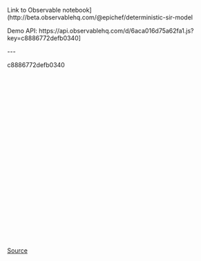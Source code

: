 
<p>Link to Observable notebook](http://beta.observablehq.com/@epichef/deterministic-sir-model<p>
<p>Demo API: https://api.observablehq.com/d/6aca016d75a62fa1.js?key=c8886772defb0340]</p>
---

c8886772defb0340

<div id="visual"></div>

<script type="module">

  // NOTEBOOK CONFIGURATION
  import notebook from "https://api.observablehq.com/@fil/tissots-indicatrix.js?key=1ef8c91929d29461";

  // BOILERPLATE
  const target = document.querySelector("#visual");
  const renders = {
    "viewof p": "p",
    "display": "div.fullwidth",
  };

  import {Inspector, Runtime} from "https://unpkg.com/@observablehq/notebook-runtime@1.2.0?module";
  for (let i in renders) {
    let s = renders[i], a = s.match(/^\w+/);
    if (a) {
      renders[i] = document.createElement(a[0]);
      target.appendChild(renders[i]);
      if (a = s.match(/\.(\w+)$/))
        renders[i].className = a[1]; 
    }
    else
      renders[i] = document.querySelector(renders[i]);
  }
  Runtime.load(notebook, (variable) => {
    if (renders[variable.name]) {
      return new Inspector(renders[variable.name]);
    } else {
      // return true; // uncomment to run hidden cells
    }
  });
</script>


<style>
/* https://css-tricks.com/full-width-containers-limited-width-parents/ */
.fullwidth {
  width: 100vw;
  position: relative;
  left: 50%;
  right: 50%;
  margin-left: -50vw;
  margin-right: -50vw;
}
#visual { min-height: 40vw }
</style>

[Source](https://beta.observablehq.com/@fil/tissots-indicatrix)


<div id="chart"></div>

<script>
  
  // NOTEBOOK CONFIGURATION
  import notebook from "https://api.observablehq.com/d/6aca016d75a62fa1.js?key=c8886772defb0340";

  // BOILERPLATE
  const target = document.querySelector("#chart");
  const renders = {
    "viewof p": "p",
    "display": "div.fullwidth",
  };
  
Runtime.load(notebook, (cell) => {
  if (cell.name === "chart") {
    return {
      fulfilled: (value) => {
        document.getElementById("chart").appendChild(value);
      }
    };
  }
});
</script>
